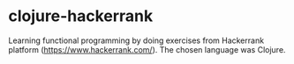 # clojure-hackerrank
Learning functional programming by doing exercises from Hackerrank platform (https://www.hackerrank.com/). The chosen language was Clojure.
